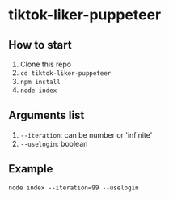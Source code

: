 # tiktok-liker-puppeteer

## How to start
1. Clone this repo
1. `cd tiktok-liker-puppeteer`
1. `npm install`
1. `node index`

## Arguments list
1. `--iteration`: can be number or 'infinite'
1. `--uselogin`: boolean

## Example
`node index --iteration=99 --uselogin`
